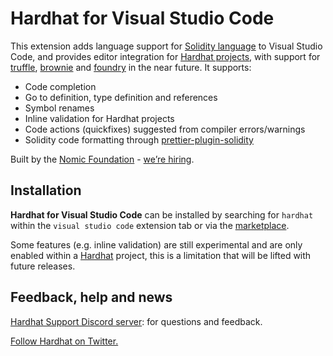 # Hardhat for Visual Studio Code

This extension adds language support for [Solidity language](https://soliditylang.org/) to Visual Studio Code, and provides editor integration for [Hardhat projects](https://hardhat.org/), with support for [truffle](https://trufflesuite.com/), [brownie](https://eth-brownie.readthedocs.io/en/stable/) and [foundry](https://github.com/gakonst/foundry) in the near future. It supports:

- Code completion
- Go to definition, type definition and references
- Symbol renames
- Inline validation for Hardhat projects
- Code actions (quickfixes) suggested from compiler errors/warnings
- Solidity code formatting through [prettier-plugin-solidity](https://github.com/prettier-solidity/prettier-plugin-solidity)

Built by the [Nomic Foundation](https://nomic.foundation/) - [we’re hiring](https://nomic.foundation/hiring).

## Installation

**Hardhat for Visual Studio Code** can be installed by searching for `hardhat` within the `visual studio code` extension tab or via the [marketplace](https://marketplace.visualstudio.com/VSCode).

Some features (e.g. inline validation) are still experimental and are only enabled within a [Hardhat](https://hardhat.org/) project, this is a limitation that will be lifted with future releases.


## Feedback, help and news

[Hardhat Support Discord server](https://hardhat.org/discord): for questions and feedback.

[Follow Hardhat on Twitter.](https://twitter.com/HardhatHQ)
